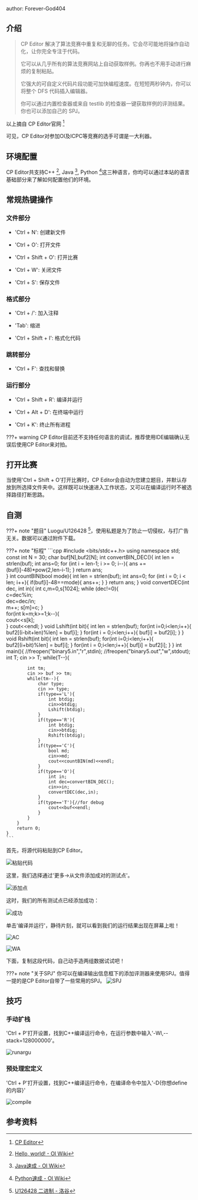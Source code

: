 author: Forever-God404
## 介绍
> CP Editor 解决了算法竞赛中重复和无聊的任务。它会尽可能地将操作自动化，让你完全专注于代码。
>
> 它可以从几乎所有的算法竞赛网站上自动获取样例。你再也不用手动进行麻烦的复制粘贴。
>
> 它强大的可自定义代码片段功能可加快编程速度。在短短两秒钟内，你可以将整个 DFS 代码插入编辑器。
>
> 你可以通过内置检查器或来自 testlib 的检查器一键获取样例的评测结果。你也可以添加自己的 SPJ。

以上摘自 CP Editor官网 [^1]

可见，CP Editor对参加OI及ICPC等竞赛的选手可谓是一大利器。

## 环境配置

CP Editor共支持C++ [^2], Java [^3], Python [^4]这三种语言，你均可以通过本站的语言基础部分来了解如何配置他们的环境。

## 常规热键操作

### 文件部分

- 'Ctrl + N': 创建新文件

- 'Ctrl + O': 打开文件

- 'Ctrl + Shift + O': 打开比赛

- 'Ctrl + W': 关闭文件

- 'Ctrl + S': 保存文件

### 格式部分

- 'Ctrl + /': 加入注释

- 'Tab': 缩进

- 'Ctrl + Shift + I': 格式化代码

### 跳转部分

- 'Ctrl + F': 查找和替换

### 运行部分
- 'Ctrl + Shift + R': 编译并运行

- 'Ctrl + Alt + D': 在终端中运行

- 'Ctrl + K': 终止所有进程

???+ warning
    CP Editor目前还不支持任何语言的调试，推荐使用IDE编辑确认无误后使用CP Editor来对拍。

## 打开比赛

当使用'Ctrl + Shift + O'打开比赛时，CP Editor会自动为您建立题目，并默认存放到所选择文件夹中。这样既可以快速进入工作状态，又可以在编译运行时不被选择路径打断思路。

## 自测

???+ note "题目"
    Luogu/U126428 [^5]，使用私题是为了防止一切侵权，与打广告无关。数据可以通过附件下载。

???+ note "标程"
    ```cpp
    #include <bits/stdc++.h>
    using namespace std;
    const int N = 30;
    char buf[N],buf2[N];
    int convertBIN_DEC(){
        int len = strlen(buf);
        int ans=0;
        for (int i = len-1; i >= 0; i--){
            ans += (buf[i]-48)*pow(2,len-i-1);
        }
        return ans;   
    }
    int countBIN(bool mode){
        int len = strlen(buf);
        int ans=0;
        for (int i = 0; i < len; i++){
            if(buf[i]-48==mode){
                ans++;
            }
        }
        return ans;
    }
    void convertDEC(int dec, int in){
        int c,m=0,s[1024];
        while (dec!=0){  
            c=dec%in;  
            dec=dec/in;  
            m++;
            s[m]=c;
        }  
        for(int k=m;k>=1;k--){  
            cout<<s[k];  
        } 
        cout<<endl;
    }
    void Lshift(int bit){
        int len = strlen(buf);
        for(int i=0;i<len;i++){
            buf2[(i-bit+len)%len] = buf[i];
        }
        for(int i = 0;i<len;i++){
            buf[i] = buf2[i];
        }
    }
    void Rshift(int bit){
        int len = strlen(buf);
        for(int i=0;i<len;i++){
            buf2[(i+bit)%len] = buf[i];
        }
        for(int i = 0;i<len;i++){
            buf[i] = buf2[i];
        }
    }
    int main(){
        //freopen("binary5.in","r",stdin);
        //freopen("binary5.out","w",stdout);
        int T;
        cin >> T;
        while(T--){
        
            int tm;
            cin >> buf >> tm;
            while(tm--){
                char type;
                cin >> type;
                if(type=='L'){
                    int btdig;
                    cin>>btdig;
                    Lshift(btdig);
                }
                if(type=='R'){
                    int btdig;
                    cin>>btdig;
                    Rshift(btdig);
                }
                if(type=='C'){
                    bool md;
                    cin>>md;
                    cout<<countBIN(md)<<endl;
                }
                if(type=='O'){
                    int in;
                    int dec=convertBIN_DEC();
                    cin>>in;
                    convertDEC(dec,in);
                }
                if(type=='T'){//for debug
                    cout<<buf<<endl;
                }
            }
        }
        return 0;
    }
    ```

首先，将源代码粘贴到CP Editor。

![粘贴代码](./images/CPEDITOR1.png)

这里，我们选择通过'更多->从文件添加成对的测试点'。

![添加点](./images/CPEDITOR2.png)

这时，我们的所有测试点已经添加成功：

![成功](./images/CPEDITOR3.png)

单击'编译并运行'，静待片刻，就可以看到我们的运行结果出现在屏幕上啦！

![AC](./images/CPEDITOR4.png)

![WA](./images/CPEDITOR5.png)

下面，复制这段代码，自己动手造两组数据试试吧！

???+ note "关于SPJ"
    你可以在编译输出信息框下的添加评测器来使用SPJ。值得一提的是CP Editor自带了一些常用的SPJ。
    ![SPJ](./images/CPEDITOR8.png)

## 技巧

### 手动扩栈

'Ctrl + P'打开设置，找到C++编译运行命令，在运行参数中输入'-Wl,--stack=128000000'。

![runargu](./images/CPEDITOR6.png)

### 预处理宏定义

'Ctrl + P'打开设置，找到C++编译运行命令，在编译命令中加入'-D{你想define的内容}'

![compile](./images/CPEDITOR7.png)

## 参考资料

[^1]: [CP Editor](https://cpeditor.org/zh)

[^2]: [Hello, world! - OI Wiki](https://oi-wiki.org/lang/helloworld/)

[^3]: [Java速成 - OI Wiki](https://oi-wiki.org/lang/java/)

[^4]: [Python速成 - OI Wiki](https://oi-wiki.org/lang/python/)

[^5]: [U126428 二进制 - 洛谷](https://www.luogu.com.cn/problem/U126428)

